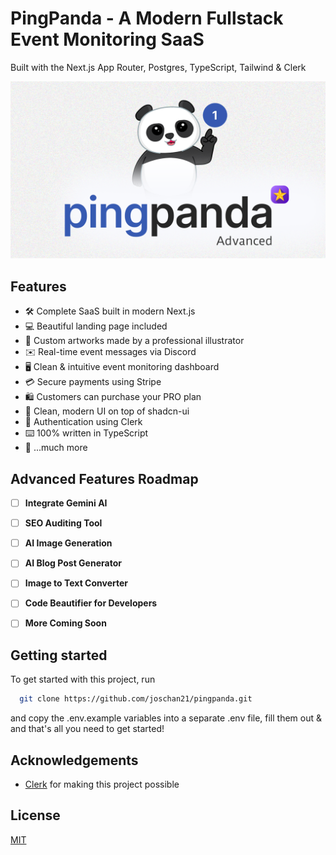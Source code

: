 # PingPanda - A Modern Fullstack Event Monitoring SaaS

Built with the Next.js App Router, Postgres, TypeScript, Tailwind & Clerk

![Project Image](https://raw.githubusercontent.com/akshaynstack/pingpanda-advanced/refs/heads/main/public/thumbnail-advanced.png.png)

## Features

- 🛠️ Complete SaaS built in modern Next.js
- 💻 Beautiful landing page included
- 🎨 Custom artworks made by a professional illustrator
- ✉️ Real-time event messages via Discord
- 🖥️ Clean & intuitive event monitoring dashboard
- 💳 Secure payments using Stripe
- 🛍️ Customers can purchase your PRO plan
- 🌟 Clean, modern UI on top of shadcn-ui
- 🔑 Authentication using Clerk
- ⌨️ 100% written in TypeScript
- 🎁 ...much more

## Advanced Features Roadmap

- [ ] **Integrate Gemini AI**
- [ ] **SEO Auditing Tool**
- [ ] **AI Image Generation**
- [ ] **AI Blog Post Generator**
- [ ] **Image to Text Converter**
- [ ] **Code Beautifier for Developers**
- [ ] **More Coming Soon**


## Getting started

To get started with this project, run

```bash
  git clone https://github.com/joschan21/pingpanda.git
```

and copy the .env.example variables into a separate .env file, fill them out & and that's all you need to get started!


## Acknowledgements

- [Clerk](https://link.joshtriedcoding.com/clerk) for making this project possible

## License

[MIT](https://choosealicense.com/licenses/mit/)
